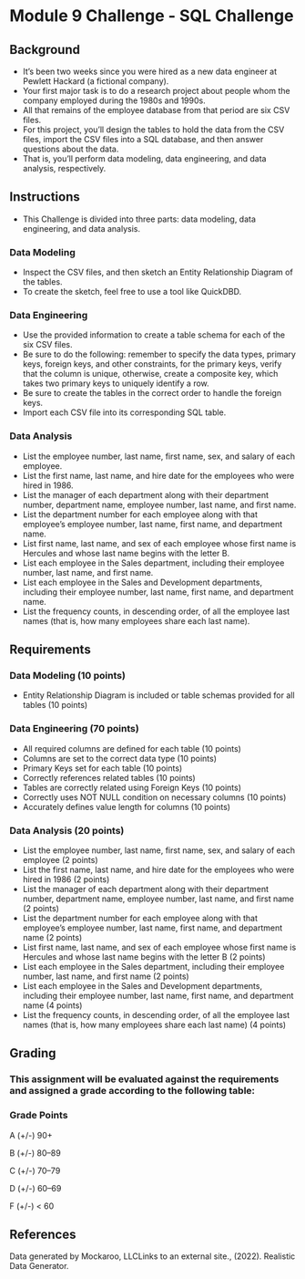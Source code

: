 # Module 9 Challenge - SQL Challenge

## Background
* It’s been two weeks since you were hired as a new data engineer at Pewlett Hackard (a fictional company).
* Your first major task is to do a research project about people whom the company employed during the 1980s and 1990s.
* All that remains of the employee database from that period are six CSV files.
* For this project, you’ll design the tables to hold the data from the CSV files, import the CSV files into a SQL database, and then answer questions about the data.
* That is, you’ll perform data modeling, data engineering, and data analysis, respectively.

## Instructions
* This Challenge is divided into three parts: data modeling, data engineering, and data analysis.

### Data Modeling
* Inspect the CSV files, and then sketch an Entity Relationship Diagram of the tables.
* To create the sketch, feel free to use a tool like QuickDBD.

### Data Engineering
* Use the provided information to create a table schema for each of the six CSV files.
* Be sure to do the following: remember to specify the data types, primary keys, foreign keys, and other constraints, for the primary keys, verify that the column is unique, otherwise, create a composite key, which takes two primary keys to uniquely identify a row.
* Be sure to create the tables in the correct order to handle the foreign keys.
* Import each CSV file into its corresponding SQL table.

### Data Analysis
* List the employee number, last name, first name, sex, and salary of each employee.
* List the first name, last name, and hire date for the employees who were hired in 1986.
* List the manager of each department along with their department number, department name, employee number, last name, and first name.
* List the department number for each employee along with that employee’s employee number, last name, first name, and department name.
* List first name, last name, and sex of each employee whose first name is Hercules and whose last name begins with the letter B.
* List each employee in the Sales department, including their employee number, last name, and first name.
* List each employee in the Sales and Development departments, including their employee number, last name, first name, and department name.
* List the frequency counts, in descending order, of all the employee last names (that is, how many employees share each last name).

## Requirements

### Data Modeling (10 points)
* Entity Relationship Diagram is included or table schemas provided for all tables (10 points)

### Data Engineering (70 points)
* All required columns are defined for each table (10 points)
* Columns are set to the correct data type (10 points)
* Primary Keys set for each table (10 points)
* Correctly references related tables (10 points)
* Tables are correctly related using Foreign Keys (10 points)
* Correctly uses NOT NULL condition on necessary columns (10 points)
* Accurately defines value length for columns (10 points)

### Data Analysis (20 points)
* List the employee number, last name, first name, sex, and salary of each employee (2 points)
* List the first name, last name, and hire date for the employees who were hired in 1986 (2 points)
* List the manager of each department along with their department number, department name, employee number, last name, and first name (2 points)
* List the department number for each employee along with that employee’s employee number, last name, first name, and department name (2 points)
* List first name, last name, and sex of each employee whose first name is Hercules and whose last name begins with the letter B (2 points)
* List each employee in the Sales department, including their employee number, last name, and first name (2 points)
* List each employee in the Sales and Development departments, including their employee number, last name, first name, and department name (4 points)
* List the frequency counts, in descending order, of all the employee last names (that is, how many employees share each last name) (4 points)

## Grading

### This assignment will be evaluated against the requirements and assigned a grade according to the following table:

### Grade Points

A (+/-)	90+

B (+/-)	80–89

C (+/-)	70–79

D (+/-)	60–69

F (+/-)	< 60

## References

Data generated by Mockaroo, LLCLinks to an external site., (2022). Realistic Data Generator.
